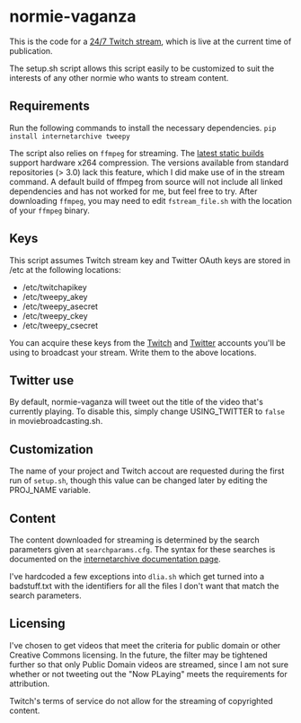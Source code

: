 # normie-vaganza

This is the code for a [24/7 Twitch stream](https://twitch.tv/normievaganza "Normie-vaganza on Twitch"), which is live at the current time of publication.

The setup.sh script allows this script easily to be customized to suit the interests of any other normie who wants to stream content. 

## Requirements
Run the following commands to install the necessary dependencies. 
`pip install internetarchive tweepy`

The script also relies on `ffmpeg` for streaming. The [latest static builds](https://www.johnvansickle.com/ffmpeg/) 
support hardware x264 compression. The versions available from standard 
repositories (> 3.0) lack this feature, which I did make use of in the stream 
command. A default build of ffmpeg from source will not include all linked 
dependencies and has not worked for me, but feel free to try. After 
downloading `ffmpeg`, you may need to edit `fstream_file.sh` with the location 
of your `ffmpeg` binary. 

## Keys
This script assumes Twitch stream key and Twitter OAuth keys are stored in /etc 
at the following locations:

* /etc/twitchapikey
* /etc/tweepy_akey
* /etc/tweepy_asecret
* /etc/tweepy_ckey
* /etc/tweepy_csecret

You can acquire these keys from the [Twitch](http://www.twitch.tv/user_name/dashboard/streamkey) and [Twitter](https://apps.twitter.com/) accounts 
you'll be using to broadcast your stream. Write them to the above locations.

## Twitter use
By default, normie-vaganza will tweet out the title of the video that's 
currently playing. To disable this, simply change USING_TWITTER to `false`
in moviebroadcasting.sh.

## Customization
The name of your project and Twitch accout are requested during the first
run of `setup.sh`, though this value can be changed later by editing the
PROJ_NAME variable.

## Content
The content downloaded for streaming is determined by the search parameters
given at `searchparams.cfg`. The syntax for these searches is documented 
on the [internetarchive documentation page](https://internetarchive.readthedocs.io/en/latest/cli.html#search).

I've hardcoded a few exceptions into `dlia.sh` which get turned into a 
badstuff.txt with the identifiers for all the files I don't want that match 
the search parameters.

## Licensing
I've chosen to get videos that meet the criteria for public domain or other
Creative Commons licensing. In the future, the filter may be tightened 
further so that only Public Domain videos are streamed, since I am not sure
whether or not tweeting out the "Now PLaying" meets the requirements for 
attribution.

Twitch's terms of service do not allow for the streaming of copyrighted content.
